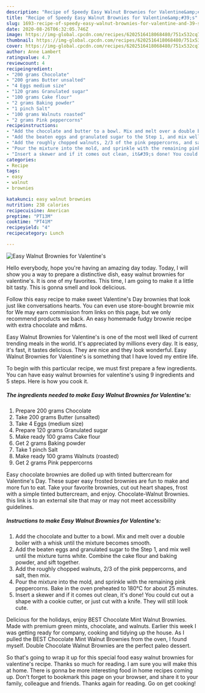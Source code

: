 ```yaml
---
description: "Recipe of Speedy Easy Walnut Brownies for Valentine&amp;#39;s"
title: "Recipe of Speedy Easy Walnut Brownies for Valentine&amp;#39;s"
slug: 1693-recipe-of-speedy-easy-walnut-brownies-for-valentine-and-39-s
date: 2020-08-26T06:32:05.746Z
image: https://img-global.cpcdn.com/recipes/6202516418068480/751x532cq70/easy-walnut-brownies-for-valentines-recipe-main-photo.jpg
thumbnail: https://img-global.cpcdn.com/recipes/6202516418068480/751x532cq70/easy-walnut-brownies-for-valentines-recipe-main-photo.jpg
cover: https://img-global.cpcdn.com/recipes/6202516418068480/751x532cq70/easy-walnut-brownies-for-valentines-recipe-main-photo.jpg
author: Anne Lambert
ratingvalue: 4.7
reviewcount: 4
recipeingredient:
- "200 grams Chocolate"
- "200 grams Butter unsalted"
- "4 Eggs medium size"
- "120 grams Granulated sugar"
- "100 grams Cake flour"
- "2 grams Baking powder"
- "1 pinch Salt"
- "100 grams Walnuts roasted"
- "2 grams Pink peppercorns"
recipeinstructions:
- "Add the chocolate and butter to a bowl. Mix and melt over a double boiler with a whisk until the mixture becomes smooth."
- "Add the beaten eggs and granulated sugar to the Step 1, and mix well until the mixture turns white. Combine the cake flour and baking powder, and sift together."
- "Add the roughly chopped walnuts, 2/3 of the pink peppercorns, and salt, then mix."
- "Pour the mixture into the mold, and sprinkle with the remaining pink peppercorns. Bake in the oven preheated to 180℃ for about 25 minutes."
- "Insert a skewer and if it comes out clean, it&#39;s done! You could cut out a shape with a cookie cutter, or just cut with a knife. They will still look cute."
categories:
- Recipe
tags:
- easy
- walnut
- brownies

katakunci: easy walnut brownies 
nutrition: 238 calories
recipecuisine: American
preptime: "PT13M"
cooktime: "PT41M"
recipeyield: "4"
recipecategory: Lunch

---
```



![Easy Walnut Brownies for Valentine&#39;s](https://img-global.cpcdn.com/recipes/6202516418068480/751x532cq70/easy-walnut-brownies-for-valentines-recipe-main-photo.jpg)

Hello everybody, hope you're having an amazing day today. Today, I will show you a way to prepare a distinctive dish, easy walnut brownies for valentine&#39;s. It is one of my favorites. This time, I am going to make it a little bit tasty. This is gonna smell and look delicious.

Follow this easy recipe to make sweet Valentine&#39;s Day brownies that look just like conversations hearts. You can even use store-bought brownie mix for We may earn commission from links on this page, but we only recommend products we back. An easy homemade fudgy brownie recipe with extra chocolate and m&amp;ms.

Easy Walnut Brownies for Valentine&#39;s is one of the most well liked of current trending meals in the world. It's appreciated by millions every day. It is easy, it's fast, it tastes delicious. They are nice and they look wonderful. Easy Walnut Brownies for Valentine&#39;s is something that I have loved my entire life.


To begin with this particular recipe, we must first prepare a few ingredients. You can have easy walnut brownies for valentine&#39;s using 9 ingredients and 5 steps. Here is how you cook it.

<!--inarticleads1-->

##### The ingredients needed to make Easy Walnut Brownies for Valentine&#39;s:

1. Prepare 200 grams Chocolate
1. Take 200 grams Butter (unsalted)
1. Take 4 Eggs (medium size)
1. Prepare 120 grams Granulated sugar
1. Make ready 100 grams Cake flour
1. Get 2 grams Baking powder
1. Take 1 pinch Salt
1. Make ready 100 grams Walnuts (roasted)
1. Get 2 grams Pink peppercorns


Easy chocolate brownies are dolled up with tinted buttercream for Valentine&#39;s Day. These super easy frosted brownies are fun to make and more fun to eat. Take your favorite brownies, cut out heart shapes, frost with a simple tinted buttercream, and enjoy. Chocolate-Walnut Brownies. this link is to an external site that may or may not meet accessibility guidelines. 

<!--inarticleads2-->

##### Instructions to make Easy Walnut Brownies for Valentine&#39;s:

1. Add the chocolate and butter to a bowl. Mix and melt over a double boiler with a whisk until the mixture becomes smooth.
1. Add the beaten eggs and granulated sugar to the Step 1, and mix well until the mixture turns white. Combine the cake flour and baking powder, and sift together.
1. Add the roughly chopped walnuts, 2/3 of the pink peppercorns, and salt, then mix.
1. Pour the mixture into the mold, and sprinkle with the remaining pink peppercorns. Bake in the oven preheated to 180℃ for about 25 minutes.
1. Insert a skewer and if it comes out clean, it&#39;s done! You could cut out a shape with a cookie cutter, or just cut with a knife. They will still look cute.


Delicious for the holidays, enjoy BEST Chocolate Mint Walnut Brownies. Made with premium green mints, chocolate, and walnuts. Earlier this week I was getting ready for company, cooking and tidying up the house. As I pulled the BEST Chocolate Mint Walnut Brownies from the oven, I found myself. Double Chocolate Walnut Brownies are the perfect paleo dessert. 

So that's going to wrap it up for this special food easy walnut brownies for valentine&#39;s recipe. Thanks so much for reading. I am sure you will make this at home. There is gonna be more interesting food in home recipes coming up. Don't forget to bookmark this page on your browser, and share it to your family, colleague and friends. Thanks again for reading. Go on get cooking!
